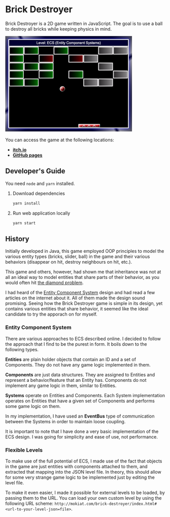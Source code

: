 # Brick Destroyer

Brick Destroyer is a 2D game written in JavaScript. The goal is to use a ball to destroy all bricks while keeping physics in mind.

[![Screenshot](https://github.com/mokiat/brick-destroyer/blob/master/screenshot.png)](https://mokiat.itch.io/brick-destroyer)

You can access the game at the following locations:
- **[itch.io](https://mokiat.itch.io/brick-destroyer)**
- **[GitHub pages](http://mokiat.com/brick-destroyer/index.html)**

## Developer's Guide

You need `node` and `yarn` installed.

1. Download dependencies

    ```sh
    yarn install
    ```

2. Run web application locally

    ```sh
    yarn start
    ```

## History

Initially developed in Java, this game employed OOP principles to model the various entity types (bricks, slider, ball) in the game and their various behaviors (disappear on hit, destroy neighbours on hit, etc.).

This game and others, however, had shown me that inheritance was not at all an ideal way to model entities that share parts of their behavior, as you would often hit [the diamond problem](https://en.wikipedia.org/wiki/Multiple_inheritance#The_diamond_problem).

I had heard of the [Entity Component System](https://en.wikipedia.org/wiki/Entity_component_system) design and had read a few articles on the internet about it. All of them made the design sound promising. Seeing how the Brick Destroyer game is simple in its design, yet contains various entities that share behavior, it seemed like the ideal candidate to try the apporach on for myself.

### Entity Component System

There are various approaches to ECS described online. I decided to follow the approach that I find to be the purest in form. It boils down to the following types.

**Entities** are plain holder objects that contain an ID and a set of Components. They do not have any game logic implemented in them.

**Components** are just data structures. They are assigned to Entities and represent a behavior/feature that an Entity has. Components do not implement any game logic in them, similar to Entities.

**Systems** operate on Entities and Components. Each System implementation operates on Entities that have a given set of Components and performs some game logic on them.

In my implementation, I have used an **EventBus** type of communication between the Systems in order to maintain loose coupling.

It is important to note that I have done a very basic implementation of the ECS design. I was going for simplicity and ease of use, not performance.

### Flexible Levels

To make use of the full potential of ECS, I made use of the fact that objects in the game are just entities with components attached to them, and extracted that mapping into the JSON level file. In theory, this should allow for some very strange game logic to be implemented just by editing the level file.

To make it even easier, I made it possible for external levels to be loaded, by passing them to the URL. You can load your own custom level by using the following URL scheme: `http://mokiat.com/brick-destroyer/index.html#<url-to-your-level-json=file>`.
